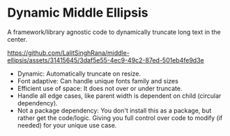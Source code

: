 # Dynamic Middle Ellipsis

A framework/library agnostic code to dynamically truncate long text in the center.

https://github.com/LalitSinghRana/middle-ellipsis/assets/31415645/3daf5e55-4ec9-49c2-87ed-501eb4fe9d3e

 - Dynamic: Automatically truncate on resize.
 - Font adaptive: Can handle unique fonts family and sizes
 - Efficient use of space: It does not over or under truncate.
 - Handle all edge cases, like parent width is dependent on child (circular dependency).
 - Not a package dependency: You don't install this as a package, but rather get the code/logic. Giving you full control over code to modify (if needed) for your unique use case.
